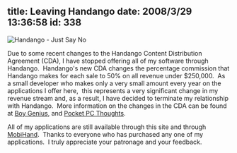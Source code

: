 title: Leaving Handango
date: 2008/3/29 13:36:58
id: 338
---
![Handango - Just Say No](/journal_images/handango-thumbsdown.gif)

Due to some recent changes to the Handango Content Distribution Agreement (CDA), I have stopped offering all of my software through Handango.  Handango's new CDA changes the percentage commission that Handango makes for each sale to 50% on all revenue under $250,000.  As a small developer who makes only a very small amount every year on the applications I offer here,  this represents a very significant change in my revenue stream and, as a result, I have decided to terminate my relationship with Handango.  More information on the changes in the CDA can be found at [Boy Genius](http://www.boygeniusreport.com/2008/02/16/handango-revises-cda-says-screw-you-to-developers/), and [Pocket PC Thoughts](http://www.pocketpcthoughts.com/news/show/88336/viva-la-resistance-software-developers-leaving-handango.html).

All of my applications are still available through this site and through [MobiHand](http://www.mobihand.com).  Thanks to everyone who has purchased any one of my applications.  I truly appreciate your patronage and your feedback.